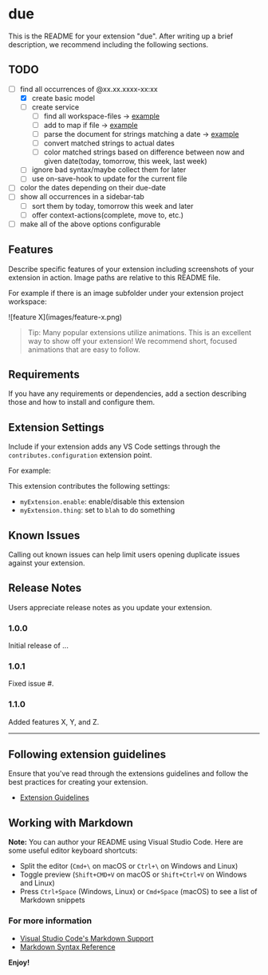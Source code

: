 # due

This is the README for your extension "due". After writing up a brief description, we recommend including the following sections.

## TODO

- [ ] find all occurrences of @xx.xx.xxxx-xx:xx
  - [x] create basic model
  - [ ] create service
    - [ ] find all workspace-files -> [example](https://github.com/ExodiusStudios/vscode-comment-anchors/blob/099ea64289774f1affcfd384b0ca68c3094c9b6a/src/anchorEngine.ts#L746)
    - [ ] add to map if file -> [example](https://github.com/ExodiusStudios/vscode-comment-anchors/blob/099ea64289774f1affcfd384b0ca68c3094c9b6a/src/anchorEngine.ts#L1188)
    - [ ] parse the document for strings matching a date -> [example]()
    - [ ] convert matched strings to actual dates
    - [ ] color matched strings based on difference between now and given date(today, tomorrow, this week, last week)
  - [ ] ignore bad syntax/maybe collect them for later
  - [ ] use on-save-hook to update for the current file
- [ ] color the dates depending on their due-date
- [ ] show all occurrences in a sidebar-tab
  - [ ] sort them by today, tomorrow this week and later
  - [ ] offer context-actions(complete, move to, etc.)
- [ ] make all of the above options configurable

## Features

Describe specific features of your extension including screenshots of your extension in action. Image paths are relative to this README file.

For example if there is an image subfolder under your extension project workspace:

\!\[feature X\]\(images/feature-x.png\)

> Tip: Many popular extensions utilize animations. This is an excellent way to show off your extension! We recommend short, focused animations that are easy to follow.

## Requirements

If you have any requirements or dependencies, add a section describing those and how to install and configure them.

## Extension Settings

Include if your extension adds any VS Code settings through the `contributes.configuration` extension point.

For example:

This extension contributes the following settings:

- `myExtension.enable`: enable/disable this extension
- `myExtension.thing`: set to `blah` to do something

## Known Issues

Calling out known issues can help limit users opening duplicate issues against your extension.

## Release Notes

Users appreciate release notes as you update your extension.

### 1.0.0

Initial release of ...

### 1.0.1

Fixed issue #.

### 1.1.0

Added features X, Y, and Z.

---

## Following extension guidelines

Ensure that you've read through the extensions guidelines and follow the best practices for creating your extension.

- [Extension Guidelines](https://code.visualstudio.com/api/references/extension-guidelines)

## Working with Markdown

**Note:** You can author your README using Visual Studio Code. Here are some useful editor keyboard shortcuts:

- Split the editor (`Cmd+\` on macOS or `Ctrl+\` on Windows and Linux)
- Toggle preview (`Shift+CMD+V` on macOS or `Shift+Ctrl+V` on Windows and Linux)
- Press `Ctrl+Space` (Windows, Linux) or `Cmd+Space` (macOS) to see a list of Markdown snippets

### For more information

- [Visual Studio Code's Markdown Support](http://code.visualstudio.com/docs/languages/markdown)
- [Markdown Syntax Reference](https://help.github.com/articles/markdown-basics/)

**Enjoy!**

